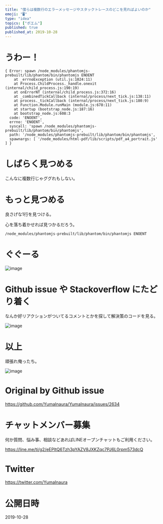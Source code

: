 ```yaml
---
title: "僕らは複数行のエラーメッセージやスタックトレースのどこを見ればよいのか"
emoji: "🖥"
type: "idea"
topics: ["ポエム"]
published: true
published_at: 2019-10-28
---
```


# うわー！

```
{ Error: spawn /node_modules/phantomjs-prebuilt/lib/phantom/bin/phantomjs ENOENT
    at _errnoException (util.js:1024:11)
    at Process.ChildProcess._handle.onexit (internal/child_process.js:190:19)
    at onErrorNT (internal/child_process.js:372:16)
    at _combinedTickCallback (internal/process/next_tick.js:138:11)
    at process._tickCallback (internal/process/next_tick.js:180:9)
    at Function.Module.runMain (module.js:678:11)
    at startup (bootstrap_node.js:187:16)
    at bootstrap_node.js:608:3
  code: 'ENOENT',
  errno: 'ENOENT',
  syscall: 'spawn /node_modules/phantomjs-prebuilt/lib/phantom/bin/phantomjs',
  path: '/node_modules/phantomjs-prebuilt/lib/phantom/bin/phantomjs',
  spawnargs: [ '/node_modules/html-pdf/lib/scripts/pdf_a4_portrait.js' ] }
```

# しばらく見つめる

こんなに複数行じゃググれもしない。

# もっと見つめる

良さげな1行を見つける。

心を落ち着かせれば見つかるだろう。

`/node_modules/phantomjs-prebuilt/lib/phantom/bin/phantomjs ENOENT`

# ぐぐーる
![image](https://user-images.githubusercontent.com/13635059/67658683-a2526000-f99d-11e9-9ea8-6182bb66248f.png)

# Github issue や Stackoverflow にたどり着く

なんか好リアクションがついてるコメントとかを探して解決策のコードを見る。

![image](https://user-images.githubusercontent.com/13635059/67658693-abdbc800-f99d-11e9-9d12-043fb1def262.png)

# 以上

頑張れ俺ったち。

![image](https://user-images.githubusercontent.com/13635059/67658741-cca41d80-f99d-11e9-87d1-0b8cf3b1e619.png)


# Original by Github issue

https://github.com/YumaInaura/YumaInaura/issues/2634








<!-- Update From Qiita API -->

# チャットメンバー募集


何か質問、悩み事、相談などあればLINEオープンチャットもご利用ください。

https://line.me/ti/g2/eEPltQ6Tzh3pYAZV8JXKZqc7PJ6L0rpm573dcQ





# Twitter


https://twitter.com/YumaInaura


<!-- Update From Qiita API -->



# 公開日時

2019-10-28
